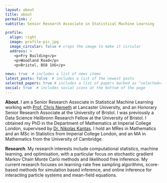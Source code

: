 ```yaml
---
layout: about
title: about
permalink: /
subtitle: Senior Research Associate in Statistical Machine Learning

profile:
  align: right
  image: profile-pic.jpg
  image_circular: false # crops the image to make it circular
  address: >
    <p>Fry Building</p>
    <p>Woodland Road</p>
    <p>Bristol, BS8 1UG</p>

news: true  # includes a list of news items
latest_posts: false  # includes a list of the newest posts
selected_papers: true # includes a list of papers marked as "selected={true}"
social: true  # includes social icons at the bottom of the page
---
```


**About**. I am a Senior Research Associate in Statistical Machine Learning working with <a href="https://chris-nemeth.github.io/">Prof. Chris Nemeth</a> at Lancaster University, and an Honorary Senior Research Associate at the University of Bristol. I was previously a Data Science Heilbronn Research Fellow at the University of Bristol. I obtained my PhD in the Department of Mathematics at Imperial College London, supervised by <a href="http://wwwf.imperial.ac.uk/~nkantas/">Dr. Nikolas Kantas</a>. I hold an MRes in Mathematics and an MSc in Statistics from Imperial College London, and an MA in Mathematics from the University of Cambridge.

**Research**. My research interests include computational statistics, machine learning, and optimisation, with a particular focus on stochastic gradient Markov Chain Monte Carlo methods and likelihood free inference. My current research focuses on learning-rate free sampling algorithms, score-based methods for simulation based inference, and online inference for interacting particle systems and mean-field equations. 
